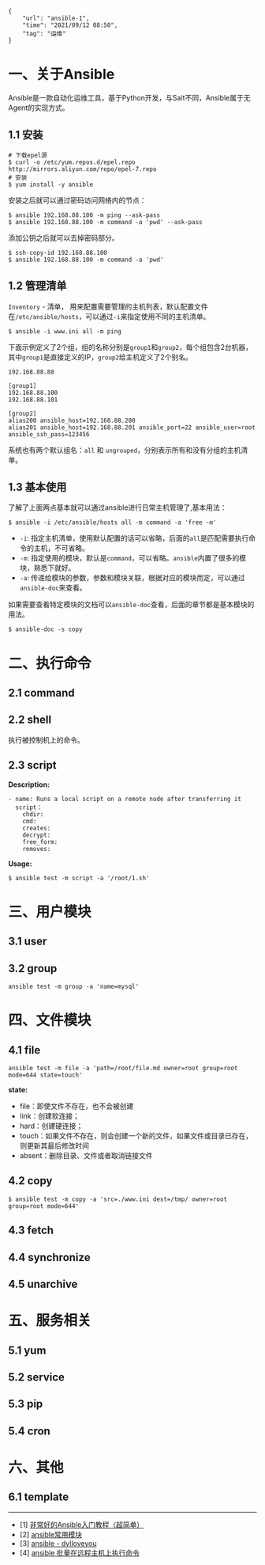 ```
{
    "url": "ansible-1",
    "time": "2021/09/12 08:50",
    "tag": "运维"
}
```

# 一、关于Ansible

Ansible是一款自动化运维工具，基于Python开发，与Salt不同，Ansible属于无Agent的实现方式。

## 1.1 安装

```
# 下载epel源
$ curl -o /etc/yum.repos.d/epel.repo http://mirrors.aliyun.com/repo/epel-7.repo
# 安装
$ yum install -y ansible
```

安装之后就可以通过密码访问网络内的节点：

```
$ ansible 192.168.88.100 -m ping --ask-pass
$ ansible 192.168.88.100 -m command -a 'pwd' --ask-pass
```

添加公钥之后就可以去掉密码部分。

```
$ ssh-copy-id 192.168.88.100
$ ansible 192.168.88.100 -m command -a 'pwd'
```

## 1.2 管理清单

`Inventory` - 清单， 用来配置需要管理的主机列表，默认配置文件在`/etc/ansible/hosts`，可以通过`-i`来指定使用不同的主机清单。

```
$ ansible -i www.ini all -m ping
```

下面示例定义了2个组，组的名称分别是`group1`和`group2`，每个组包含2台机器，其中`group1`是直接定义的IP，`group2`给主机定义了2个别名。

```
192.168.88.88

[group1]
192.168.88.100
192.168.88.101

[group2]
alias200 ansible_host=192.168.88.200
alias201 ansible_host=192.168.88.201 ansible_port=22 ansible_user=root ansible_ssh_pass=123456
```

系统也有两个默认组名：`all` 和 `ungrouped`，分别表示所有和没有分组的主机清单。

## 1.3 基本使用

了解了上面两点基本就可以通过ansible进行日常主机管理了,基本用法：

```
$ ansible -i /etc/ansible/hosts all -m command -a 'free -m'
```

- `-i`: 指定主机清单，使用默认配置的话可以省略，后面的`all`是匹配需要执行命令的主机，不可省略。
- `-m`: 指定使用的模块，默认是`command`，可以省略。`ansible`内置了很多的模块，熟悉下就好。
- `-a`: 传递给模块的参数，参数和模块关联，根据对应的模块而定，可以通过`ansible-doc`来查看。

如果需要查看特定模块的文档可以`ansible-doc`查看，后面的章节都是基本模块的用法。

```
$ ansible-doc -s copy
```

# 二、执行命令

## 2.1 command



## 2.2 shell

执行被控制机上的命令。

## 2.3 script

**Description:**

```
- name: Runs a local script on a remote node after transferring it
  script：
    chdir:
    cmd:
    creates:
    decrypt:
    free_form:
    removes:
```

**Usage:**

```
$ ansible test -m script -a '/root/1.sh'
```

# 三、用户模块

## 3.1 user




## 3.2 group

```
ansible test -m group -a 'name=mysql'
```


# 四、文件模块

## 4.1 file

```
ansible test -m file -a 'path=/root/file.md owner=root group=root mode=644 state=touch'
```

**state:**

- file：即使文件不存在，也不会被创建
- link：创建软连接；
- hard：创建硬连接；
- touch：如果文件不存在，则会创建一个新的文件，如果文件或目录已存在，则更新其最后修改时间
- absent：删除目录、文件或者取消链接文件

## 4.2 copy

```
$ ansible test -m copy -a 'src=./www.ini dest=/tmp/ owner=root group=root mode=644'
```

## 4.3 fetch



## 4.4 synchronize



## 4.5 unarchive



# 五、服务相关

## 5.1 yum



## 5.2 service



## 5.3 pip



## 5.4 cron




# 六、其他

## 6.1 template




---

- [1] [非常好的Ansible入门教程（超简单）](https://blog.csdn.net/pushiqiang/article/details/78126063)
- [2] [ansible常用模块](https://www.cnblogs.com/ccorz/p/ansible-chang-yong-mo-kuai.html)
- [3] [ansible - dylloveyou](https://blog.csdn.net/dylloveyou/category_7621040.html)
- [4] [ansible 批量在远程主机上执行命令](https://www.cnblogs.com/amber-liu/p/10403512.html)
